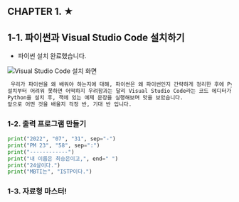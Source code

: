 ## CHAPTER 1. ★

## 1-1. 파이썬과 Visual Studio Code 설치하기

- 파이썬 설치 완료했습니다.

![Visual Studio Code 설치 화면](C:\Users\HOME\Desktop\personal_PJT\README.assets)



```python
 우리가 파이썬을 왜 배워야 하는지에 대해, 파이썬은 왜 파이썬인지 간략하게 정리한 후에 Python을 설치해보았습니다.
설치부터 어려워 못하면 어떡하지 우려함과는 달리 Visual Studio Code라는 코드 에디터가 있어 손쉽게 할 수 있었습니다.
Python을 설치 후, 책에 있는 예제 문장을 실행해보며 맛을 보았습니다.
앞으로 어떤 것을 배울지 걱정 반, 기대 반 입니다.
```

### 1-2. 출력 프로그램 만들기

```python
print("2022", "07", "31", sep="-")
print("PM 23", "58", sep=":")
print("------------")
print("내 이름은 최승은이고,", end=" ")
print("24살이다.")
print("MBTI는", "ISTP이다.")
```

### 1-3. 자료형 마스터!

